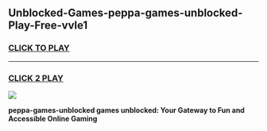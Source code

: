 
## Unblocked-Games-peppa-games-unblocked-Play-Free-vvle1
<h3>
<a href="https://premium76.site?title=peppa-games-unblocked&ref=10A">CLICK TO PLAY</a></h3>
<hr>

<h3>
<a href="https://premium76.site?title=peppa-games-unblocked&ref=10A">CLICK 2 PLAY</a>
  
</h3>

<a href="https://premium76.site?title=peppa-games-unblocked&ref=10A"><img src="https://clearcache.store/games.png"></a>


**peppa-games-unblocked games unblocked: Your Gateway to Fun and Accessible Online Gaming**
